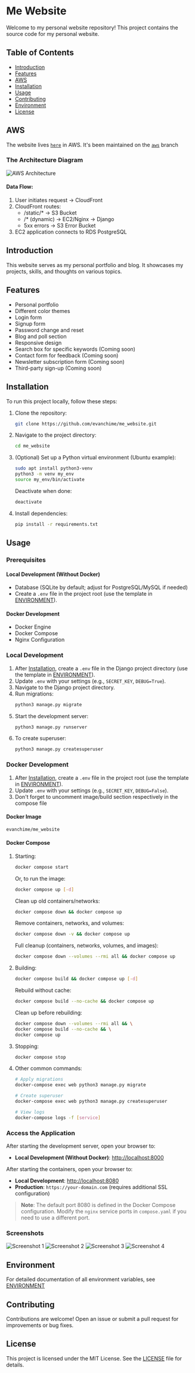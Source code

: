 # Me Website

Welcome to my personal website repository! This project contains the source code for my personal website.

## Table of Contents

- [Introduction](#introduction)
- [Features](#features)
- [AWS](#aws)
- [Installation](#installation)
- [Usage](#usage)
- [Contributing](#contributing)
- [Environment](#environment)
- [License](#license)

## AWS

The website lives [`here`](https://www.iplayishow.com) in AWS. It's been maintained on the [`aws`](https://github.com/evanchime/me_website/tree/aws) branch

### The Architecture Diagram

![AWS Architecture](screenshots/AWS_architecture.drawio.png)

####  Data Flow:
1. User initiates request -> CloudFront
2. CloudFront routes:
    - /static/*          -> S3 Bucket
    - /* (dynamic)       -> EC2/Nginx -> Django
    - 5xx errors         -> S3 Error Bucket
3. EC2 application connects to RDS PostgreSQL

## Introduction

This website serves as my personal portfolio and blog. It showcases my projects, skills, and thoughts on various topics.

## Features

- Personal portfolio
- Different color themes
- Login form
- Signup form
- Password change and reset 
- Blog and poll section
- Responsive design
- Search box for specific keywords (Coming soon)
- Contact form for feedback (Coming soon)
- Newsletter subscription form (Coming soon)
- Third-party sign-up (Coming soon)

## Installation

To run this project locally, follow these steps:

1. Clone the repository:
    ```bash
    git clone https://github.com/evanchime/me_website.git
    ```

2. Navigate to the project directory:
    ```bash
    cd me_website
    ```

3. (Optional) Set up a Python virtual environment (Ubuntu example):
    ```bash
    sudo apt install python3-venv
    python3 -m venv my_env
    source my_env/bin/activate
    ```

    Deactivate when done:
    ```bash
    deactivate
    ```

4. Install dependencies:
    ```bash
    pip install -r requirements.txt
    ```

## Usage

### Prerequisites

#### Local Development (Without Docker)
- Database (SQLite by default; adjust for PostgreSQL/MySQL if needed)
- Create a `.env` file in the project root (use the template in [ENVIRONMENT](ENVIRONMENT.md)).

#### Docker Development
- Docker Engine
- Docker Compose
- Nginx Configuration

### Local Development
1. After [Installation](#installation), create a `.env` file in the Django project directory (use the template in [ENVIRONMENT](ENVIRONMENT.md)).
2. Update `.env` with your settings (e.g., `SECRET_KEY`, `DEBUG=True`).
3. Navigate to the Django project directory.
4. Run migrations:
   ```bash
   python3 manage.py migrate
   ```
5. Start the development server:
   ```bash
   python3 manage.py runserver
   ```
6. To create superuser:
   ```bash
   python3 manage.py createsuperuser
   ```

### Docker Development
1. After [Installation](#installation), create a `.env` file in the project root (use the template in [ENVIRONMENT](ENVIRONMENT.md)).
2. Update `.env` with your settings (e.g., `SECRET_KEY`, `DEBUG=False`).
3. Don't forget to uncomment image/build section respectively in the compose file

#### Docker Image
```bash
evanchime/me_website
```

#### Docker Compose
1. Starting:
   ```bash
   docker compose start
   ```

   Or, to run the image:
   ```bash
   docker compose up [-d]
   ```

   Clean up old containers/networks:
   ```bash
   docker compose down && docker compose up
   ```

   Remove containers, networks, and volumes:
   ```bash
   docker compose down -v && docker compose up
   ```

   Full cleanup (containers, networks, volumes, and images):
   ```bash
   docker compose down --volumes --rmi all && docker compose up
   ```

2. Building:
   ```bash
   docker compose build && docker compose up [-d]
   ```

   Rebuild without cache:
   ```bash
   docker compose build --no-cache && docker compose up
   ```

   Clean up before rebuilding:
   ```bash
   docker compose down --volumes --rmi all && \
   docker compose build --no-cache && \
   docker compose up
   ```

4. Stopping:
   ```bash
   docker compose stop
   ```

5. Other common commands:
   ```bash
   # Apply migrations
   docker-compose exec web python3 manage.py migrate

   # Create superuser
   docker-compose exec web python3 manage.py createsuperuser

   # View logs
   docker-compose logs -f [service]
   ```

### Access the Application

After starting the development server, open your browser to: 

- **Local Development (Without Docker)**: [http://localhost:8000](http://localhost:8000)

After starting the containers, open your browser to:

- **Local Development**: [http://localhost:8080](http://localhost:8080)
- **Production**: `https://your-domain.com` (requires additional SSL configuration)

> **Note**: The default port 8080 is defined in the Docker Compose configuration. Modify the `nginx` service ports in `compose.yaml` if you need to use a different port.

### Screenshots

![Screenshot 1](screenshots/me_website_screenshot_1.png)
![Screenshot 2](screenshots/me_website_screenshot_2.png)
![Screenshot 3](screenshots/me_website_screenshot_3.png)
![Screenshot 4](screenshots/me_website_screenshot_4.png)

## Environment

For detailed documentation of all environment variables, see [ENVIRONMENT](ENVIRONMENT.md)

## Contributing

Contributions are welcome! Open an issue or submit a pull request for improvements or bug fixes.

## License

This project is licensed under the MIT License. See the [LICENSE](LICENSE.md) file for details.
